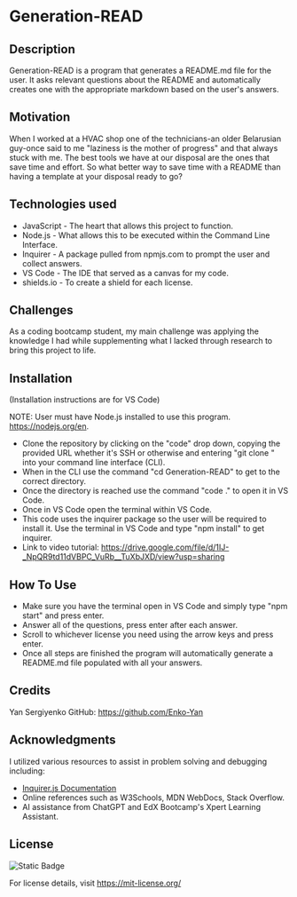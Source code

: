 # Generation-READ

## Description 
Generation-READ is a program that generates a README.md file for the user. It asks relevant questions about the README and automatically creates one with the appropriate markdown based on the user's answers. 

## Motivation
When I worked at a HVAC shop one of the technicians-an older Belarusian guy-once said to me "laziness is the mother of progress" and that always stuck with me. The best tools we have at our disposal are the ones that save time and effort. So what better way to save time with a README than having a template at your disposal ready to go?

## Technologies used
* JavaScript - The heart that allows this project to function.
* Node.js - What allows this to be executed within the Command Line Interface.
* Inquirer - A package pulled from npmjs.com to prompt the user and collect answers.
* VS Code - The IDE that served as a canvas for my code.
* shields.io - To create a shield for each license.
## Challenges 
As a coding bootcamp student, my main challenge was applying the knowledge I had while supplementing what I lacked through research to bring this project to life.

## Installation 
(Installation instructions are for VS Code)

NOTE: User must have Node.js installed to use this program. https://nodejs.org/en. 

* Clone the repository by clicking on the "code" drop down, copying the provided URL whether it's SSH or otherwise and entering "git clone <URL>" into your command line interface (CLI).
* When in the CLI use the command "cd Generation-READ" to get to the correct directory.
* Once the directory is reached use the command "code ." to open it in VS Code.
* Once in VS Code open the terminal within VS Code.
* This code uses the inquirer package so the user will be required to install it. Use the terminal in VS Code and type "npm install" to get inquirer.
* Link to video tutorial: https://drive.google.com/file/d/1IJ-_NpQR9td11dVBPC_VuRb__TuXbJXD/view?usp=sharing

## How To Use
* Make sure you have the terminal open in VS Code and simply type "npm start" and press enter.
* Answer all of the questions, press enter after each answer.
* Scroll to whichever license you need using the arrow keys and press enter.
* Once all steps are finished the program will automatically generate a README.md file populated with all your answers.

## Credits
Yan Sergiyenko
GitHub: https://github.com/Enko-Yan

## Acknowledgments
I utilized various resources to assist in problem solving and debugging including:
* [Inquirer.js Documentation](https://www.npmjs.com/package/inquirer#documentation)
* Online references such as W3Schools, MDN WebDocs, Stack Overflow.
* AI assistance from ChatGPT and EdX Bootcamp's Xpert Learning Assistant.

## License 
![Static Badge](https://img.shields.io/badge/License-MIT-purple) 

For license details, visit https://mit-license.org/

